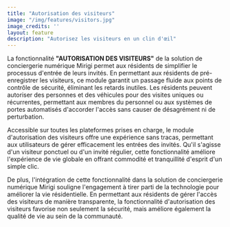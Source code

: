 ```yaml
---
title: "Autorisation des visiteurs"
image: "/img/features/visitors.jpg"
image_credits: ''
layout: feature
description: "Autorisez les visiteurs en un clin d'œil"
---
```

La fonctionnalité **"AUTORISATION DES VISITEURS"** de la solution de conciergerie numérique Mirigi permet aux résidents de simplifier le processus d'entrée de leurs invités. En permettant aux résidents de pré-enregistrer les visiteurs, ce module garantit un passage fluide aux points de contrôle de sécurité, éliminant les retards inutiles. Les résidents peuvent autoriser des personnes et des véhicules pour des visites uniques ou récurrentes, permettant aux membres du personnel ou aux systèmes de portes automatisés d'accorder l'accès sans causer de désagrément ni de perturbation.

Accessible sur toutes les plateformes prises en charge, le module d'autorisation des visiteurs offre une expérience sans tracas, permettant aux utilisateurs de gérer efficacement les entrées des invités. Qu'il s'agisse d'un visiteur ponctuel ou d'un invité régulier, cette fonctionnalité améliore l'expérience de vie globale en offrant commodité et tranquillité d'esprit d'un simple clic.

De plus, l'intégration de cette fonctionnalité dans la solution de conciergerie numérique Mirigi souligne l'engagement à tirer parti de la technologie pour améliorer la vie résidentielle. En permettant aux résidents de gérer l'accès des visiteurs de manière transparente, la fonctionnalité d'autorisation des visiteurs favorise non seulement la sécurité, mais améliore également la qualité de vie au sein de la communauté.

